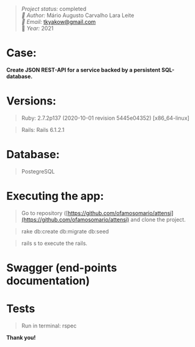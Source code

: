 
> *Project status:* completed </br>
> *:busts_in_silhouette: Author:* Mário Augusto Carvalho Lara Leite </br>
> *:email: Email:* tkyakow@gmail.com  </br>
> :date: *Year:* 2021

# Case:
**Create JSON REST-API for a service backed by a persistent SQL-database.**

# Versions:
> Ruby: 2.7.2p137 (2020-10-01 revision 5445e04352) [x86_64-linux]

> Rails: Rails 6.1.2.1

# Database:
> PostegreSQL

# Executing the app:
> Go to repository ([https://github.com/ofamosomario/attensi](https://github.com/ofamosomario/attensi) and clone the project.

> rake db:create db:migrate db:seed

> rails s to execute the rails.

# Swagger (end-points documentation)
> 

# Tests
> Run in terminal: rspec

**Thank you!**